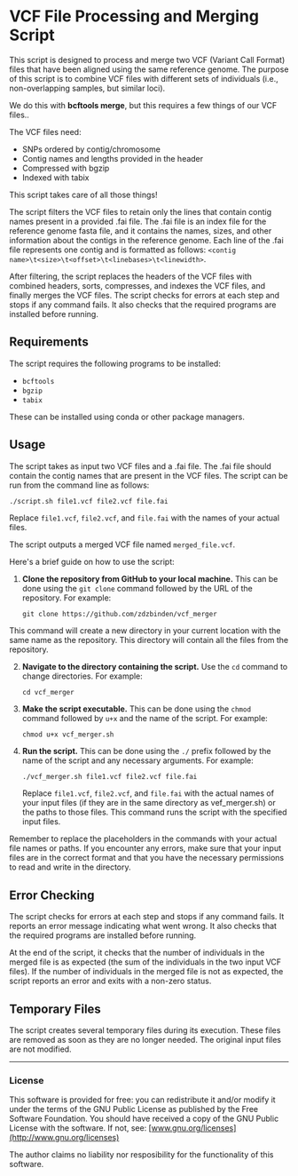 # VCF File Processing and Merging Script

This script is designed to process and merge two VCF (Variant Call Format) files that have been aligned using the same reference genome. The purpose of this script is to combine VCF files with different sets of individuals (i.e., non-overlapping samples, but similar loci).

We do this with **bcftools merge**, but this requires a few things of our VCF files..

The VCF files need:
- SNPs ordered by contig/chromosome
- Contig names and lengths provided in the header
- Compressed with bgzip
- Indexed with tabix

This script takes care of all those things!

The script filters the VCF files to retain only the lines that contain contig names present in a provided .fai file. The .fai file is an index file for the reference genome fasta file, and it contains the names, sizes, and other information about the contigs in the reference genome. Each line of the .fai file represents one contig and is formatted as follows: `<contig name>\t<size>\t<offset>\t<linebases>\t<linewidth>`.

After filtering, the script replaces the headers of the VCF files with combined headers, sorts, compresses, and indexes the VCF files, and finally merges the VCF files. The script checks for errors at each step and stops if any command fails. It also checks that the required programs are installed before running.

## Requirements

The script requires the following programs to be installed:

- `bcftools`
- `bgzip`
- `tabix`

These can be installed using conda or other package managers.

## Usage

The script takes as input two VCF files and a .fai file. The .fai file should contain the contig names that are present in the VCF files. The script can be run from the command line as follows:

```bash
./script.sh file1.vcf file2.vcf file.fai
```

Replace `file1.vcf`, `file2.vcf`, and `file.fai` with the names of your actual files.

The script outputs a merged VCF file named `merged_file.vcf`.

Here's a brief guide on how to use the script:

1. **Clone the repository from GitHub to your local machine.** This can be done using the `git clone` command followed by the URL of the repository. For example:

    ```
    git clone https://github.com/zdzbinden/vcf_merger
    ```

This command will create a new directory in your current location with the same name as the repository. This directory will contain all the files from the repository.

2. **Navigate to the directory containing the script.** Use the `cd` command to change directories. For example:

    ```
    cd vcf_merger
    ```

3. **Make the script executable.** This can be done using the `chmod` command followed by `u+x` and the name of the script. For example:

    ```
    chmod u+x vcf_merger.sh
    ```

4. **Run the script.** This can be done using the `./` prefix followed by the name of the script and any necessary arguments. For example:

    ```
    ./vcf_merger.sh file1.vcf file2.vcf file.fai
    ```

    Replace `file1.vcf`, `file2.vcf`, and `file.fai` with the actual names of your input files (if they are in the same directory as vef_merger.sh) or the paths to those files. This command runs the script with the specified input files.

Remember to replace the placeholders in the commands with your actual file names or paths. If you encounter any errors, make sure that your input files are in the correct format and that you have the necessary permissions to read and write in the directory.

## Error Checking

The script checks for errors at each step and stops if any command fails. It reports an error message indicating what went wrong. It also checks that the required programs are installed before running.

At the end of the script, it checks that the number of individuals in the merged file is as expected (the sum of the individuals in the two input VCF files). If the number of individuals in the merged file is not as expected, the script reports an error and exits with a non-zero status.

## Temporary Files

The script creates several temporary files during its execution. These files are removed as soon as they are no longer needed. The original input files are not modified.

---
### License

This software is provided for free: you can redistribute it and/or modify it under the terms of the GNU Public License as published by the Free Software Foundation. You should have received a copy of the GNU Public License with the software. If not, see:  [www.gnu.org/licenses](http://www.gnu.org/licenses)

The author claims no liability nor resposibility for the functionality of this software.
